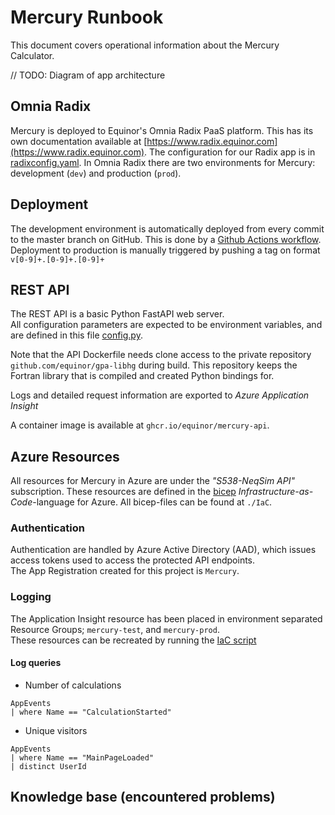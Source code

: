 # Mercury Runbook

This document covers operational information about the Mercury Calculator.


// TODO: Diagram of app architecture

## Omnia Radix

Mercury is deployed to Equinor's Omnia Radix PaaS platform.
This has its own documentation available at [https://www.radix.equinor.com](https://www.radix.equinor.com).
The configuration for our Radix app is in [radixconfig.yaml](./radixconfig.yaml).
In Omnia Radix there are two environments for Mercury: development (`dev`) and production (`prod`).

## Deployment

The development environment is automatically deployed from every commit to the master branch on GitHub. This is done by a
[Github Actions workflow](https://github.com/equinor/Mercury/blob/main/.github/workflows/on-push-main-branch.yaml).
Deployment to production is manually triggered by pushing a tag on format `v[0-9]+.[0-9]+.[0-9]+`

## REST API

The REST API is a basic Python FastAPI web server.  
All configuration parameters are expected to be environment variables, and are defined in this file [config.py](https://github.com/equinor/Mercury/blob/main/src/config.py).

Note that the API Dockerfile needs clone access to the private repository `github.com/equinor/gpa-libhg` during build. This repository keeps the Fortran library that is compiled and created Python bindings for.

Logs and detailed request information are exported to _Azure Application Insight_

A container image is available at `ghcr.io/equinor/mercury-api`.

## Azure Resources

All resources for Mercury in Azure are under the _"S538-NeqSim API"_ subscription.
These resources are defined in the [bicep](https://learn.microsoft.com/en-us/azure/azure-resource-manager/bicep/) _Infrastructure-as-Code_-language for Azure. All bicep-files can be found at `./IaC`.

### Authentication

Authentication are handled by Azure Active Directory (AAD), which issues access tokens used to access the protected API endpoints.  
The App Registration created for this project is `Mercury`.  

### Logging

The Application Insight resource has been placed in environment separated Resource Groups; `mercury-test`, and `mercury-prod`.  
These resources can be recreated by running the [IaC script](https://github.com/equinor/Mercury/tree/main/IaC)

#### Log queries

- Number of calculations
>
 ```
AppEvents
| where Name == "CalculationStarted"
```

- Unique visitors
>
 ```
AppEvents
| where Name == "MainPageLoaded"
| distinct UserId
```
## Knowledge base (encountered problems)
